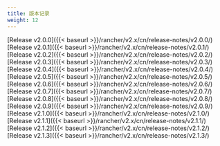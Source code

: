```yaml
---
title: 版本记录
weight: 12
---
```


[Release v2.0.0]({{< baseurl >}}/rancher/v2.x/cn/release-notes/v2.0.0/)\
[Release v2.0.1]({{< baseurl >}}/rancher/v2.x/cn/release-notes/v2.0.1/)\
[Release v2.0.2]({{< baseurl >}}/rancher/v2.x/cn/release-notes/v2.0.2/)\
[Release v2.0.3]({{< baseurl >}}/rancher/v2.x/cn/release-notes/v2.0.3/)\
[Release v2.0.4]({{< baseurl >}}/rancher/v2.x/cn/release-notes/v2.0.4/)\
[Release v2.0.5]({{< baseurl >}}/rancher/v2.x/cn/release-notes/v2.0.5/)\
[Release v2.0.6]({{< baseurl >}}/rancher/v2.x/cn/release-notes/v2.0.6/)\
[Release v2.0.7]({{< baseurl >}}/rancher/v2.x/cn/release-notes/v2.0.7/)\
[Release v2.0.8]({{< baseurl >}}/rancher/v2.x/cn/release-notes/v2.0.8/)\
[Release v2.0.9]({{< baseurl >}}/rancher/v2.x/cn/release-notes/v2.0.9/)\
[Release v2.1.0]({{< baseurl >}}/rancher/v2.x/cn/release-notes/v2.1.0/)\
[Release v2.1.1]({{< baseurl >}}/rancher/v2.x/cn/release-notes/v2.1.1/)\
[Release v2.1.2]({{< baseurl >}}/rancher/v2.x/cn/release-notes/v2.1.2/)\
[Release v2.1.3]({{< baseurl >}}/rancher/v2.x/cn/release-notes/v2.1.3/)